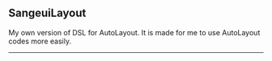 ## SangeuiLayout
My own version of DSL for AutoLayout.
It is made for me to use AutoLayout codes more easily.

---
